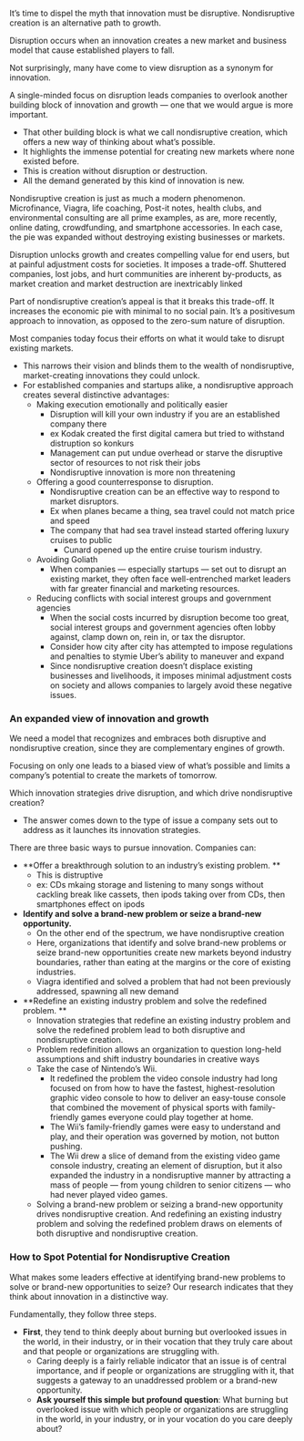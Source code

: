 It’s time to dispel the myth that innovation must be disruptive. Nondisruptive creation is an alternative path to growth.

Disruption occurs when an innovation creates a new market and business model that cause established players to fall.

Not surprisingly, many have come to view disruption as a synonym for innovation.


A single-minded focus on disruption leads companies to overlook another building block of innovation and growth — one that we would argue is more important.
- That other building block is what we call nondisruptive creation, which offers a new way of thinking about what’s possible.
- It highlights the immense potential for creating new markets where none existed before. 
- This is creation without disruption or destruction. 
- All the demand generated by this kind of innovation is new.

Nondisruptive creation is just as much a modern phenomenon. Microfinance, Viagra, life coaching, Post-it notes, health clubs, and environmental consulting are all prime examples, as are, more recently, online dating, crowdfunding, and smartphone accessories. In each case, the pie was expanded without destroying existing businesses or markets.


Disruption unlocks growth and creates compelling value for end users, but at painful adjustment costs for societies. It imposes a trade-off. Shuttered companies, lost jobs, and hurt communities are inherent by-products, as market creation and market destruction are inextricably linked

Part of nondisruptive creation’s appeal is that it breaks this trade-off. It increases the economic pie with minimal to no social pain. It’s a positivesum approach to innovation, as opposed to the zero-sum nature of disruption.


Most companies today focus their efforts on what it would take to disrupt existing markets. 
- This narrows their vision and blinds them to the wealth of nondisruptive, market-creating innovations they could unlock. 
- For established companies and startups alike, a nondisruptive approach creates several distinctive advantages:
	- Making execution emotionally and politically easier
		- Disruption will kill your own industry if you are an established company there
		- ex Kodak created the first digital camera but tried to withstand distruption so konkurs
		- Management can put undue overhead or starve the disruptive sector of resources to not risk their jobs
		- Nondisruptive innovation is more non threatening
	- Offering a good counterresponse to disruption.
		- Nondisruptive creation can be an effective way to respond to market disruptors.
		- Ex when planes became a thing, sea travel could not match price and speed
		- The company that had sea travel instead started offering luxury cruises to public
			- Cunard opened up the entire cruise tourism industry.
	- Avoiding Goliath
		- When companies — especially startups — set out to disrupt an existing market, they often face well-entrenched market leaders with far greater financial and marketing resources.
	- Reducing conflicts with social interest groups and government agencies
		- When the social costs incurred by disruption become too great, social interest groups and government agencies often lobby against, clamp down on, rein in, or tax the disruptor. 
		- Consider how city after city has attempted to impose regulations and penalties to stymie Uber’s ability to maneuver and expand
		- Since nondisruptive creation doesn’t displace existing businesses and livelihoods, it imposes minimal adjustment costs on society and allows companies to largely avoid these negative issues.

### An expanded view of innovation and growth

We need a model that recognizes and embraces both disruptive and nondisruptive creation, since they are complementary engines of growth. 

Focusing on only one leads to a biased view of what’s possible and limits a company’s potential to create the markets of tomorrow.

Which innovation strategies drive disruption, and which drive nondisruptive creation? 
- The answer comes down to the type of issue a company sets out to address as it launches its innovation strategies.

There are three basic ways to pursue innovation. Companies can: 
- **Offer a breakthrough solution to an industry’s existing problem. **
	- This is distruptive
	- ex: CDs mkaing storage and listening to many songs without cackling break like cassets, then ipods taking over from CDs, then smartphones effect on ipods
- **Identify and solve a brand-new problem or seize a brand-new opportunity.**
	- On the other end of the spectrum, we have nondisruptive creation
	- Here, organizations that identify and solve brand-new problems or seize brand-new opportunities create new markets beyond industry boundaries, rather than eating at the margins or the core of existing industries.
	- Viagra identified and solved a problem that had not been previously addressed, spawning all new demand
- **Redefine an existing industry problem and solve the redefined problem. **
	- Innovation strategies that redefine an existing industry problem and solve the redefined problem lead to both disruptive and nondisruptive creation. 
	- Problem redefinition allows an organization to question long-held assumptions and shift industry boundaries in creative ways
	- Take the case of Nintendo’s Wii. 
		- It redefined the problem the video console industry had long focused on from how to have the fastest, highest-resolution graphic video console to how to deliver an easy-touse console that combined the movement of physical sports with family-friendly games everyone could play together at home. 
		- The Wii’s family-friendly games were easy to understand and play, and their operation was governed by motion, not button pushing. 
		- The Wii drew a slice of demand from the existing video game console industry, creating an element of disruption, but it also expanded the industry in a nondisruptive manner by attracting a mass of people — from young children to senior citizens — who had never played video games.
	- Solving a brand-new problem or seizing a brand-new opportunity drives nondisruptive creation. And redefining an existing industry problem and solving the redefined problem draws on elements of both disruptive and nondisruptive creation.


### How to Spot Potential for Nondisruptive Creation

What makes some leaders effective at identifying brand-new problems to solve or brand-new opportunities to seize? Our research indicates that they think about innovation in a distinctive way. 

Fundamentally, they follow three steps.

- **First**, they tend to think deeply about burning but overlooked issues in the world, in their industry, or in their vocation that they truly care about and that people or organizations are struggling with. 
	- Caring deeply is a fairly reliable indicator that an issue is of central importance, and if people or organizations are struggling with it, that suggests a gateway to an unaddressed problem or a brand-new opportunity.
	- **Ask yourself this simple but profound question**: What burning but overlooked issue with which people or organizations are struggling in the world, in your industry, or in your vocation do you care deeply about?